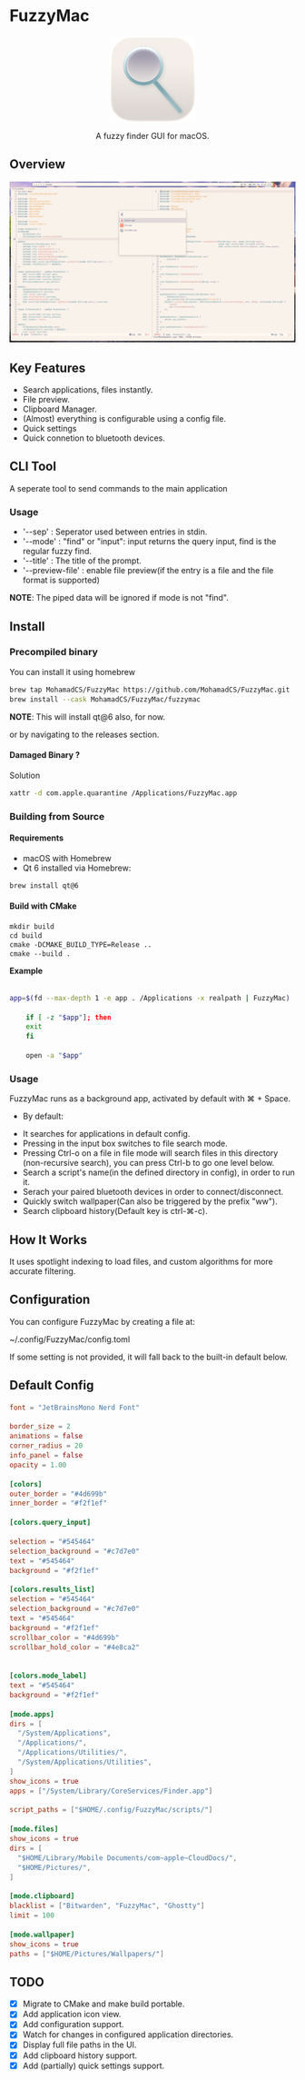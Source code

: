 # FuzzyMac

<p align="center">
<img src="./res/app_icon/icon-256x256.png" alt="FuzzyMac Icon" width="150">
</p>

<p align="center">
A fuzzy finder GUI for macOS.
</p>


## Overview

<p align="center">
<img src="./res/overview.png" alt="FuzzyMac Screenshot">
</p>


## Key Features

- Search applications, files instantly.
- File preview.
- Clipboard Manager.
- (Almost) everything is configurable using a config file.
- Quick settings
- Quick connetion to bluetooth devices.

## CLI Tool

A seperate tool to send commands to the main application

### Usage
- '--sep' : Seperator used between entries in stdin.
- '--mode' : "find" or "input": input returns the query input, find is the regular fuzzy find.
- '--title' : The title of the prompt.
- '--preview-file' : enable file preview(if the entry is a file and the file format is supported)

**NOTE**: The piped data will be ignored if mode is not "find".

## Install 

### Precompiled binary
You can install it using homebrew

```bash
brew tap MohamadCS/FuzzyMac https://github.com/MohamadCS/FuzzyMac.git
brew install --cask MohamadCS/FuzzyMac/fuzzymac
```

**NOTE**: This will install qt@6 also, for now.

or by navigating to the releases section.
#### Damaged Binary ?
Solution
```bash
xattr -d com.apple.quarantine /Applications/FuzzyMac.app

```

### Building from Source

#### Requirements
-	macOS with Homebrew
-	Qt 6 installed via Homebrew:

```bash
brew install qt@6
```

#### Build with CMake

```
mkdir build
cd build
cmake -DCMAKE_BUILD_TYPE=Release ..
cmake --build .
```

**Example**
```bash

app=$(fd --max-depth 1 -e app . /Applications -x realpath | FuzzyMac)

	if [ -z "$app"]; then
	exit
	fi

	open -a "$app"

```

### Usage

FuzzyMac runs as a background app, activated by default with ⌘ + Space.

- By default:
*	It searches for applications in default config.
*	Pressing <Space> in the input box switches to file search mode.
*   Pressing Ctrl-o on a file in file mode will search files in this directory (non-recursive search), you can press Ctrl-b to go one level below.
*   Search a script's name(in the defined directory in config), in order to run it.
*   Serach your paired bluetooth devices in order to connect/disconnect. 
*   Quickly switch wallpaper(Can also be triggered by the prefix "ww").
*   Search clipboard history(Default key is ctrl-⌘-c).


## How It Works
It uses spotlight indexing to load files, and custom algorithms for more
accurate filtering.  

## Configuration
You can configure FuzzyMac by creating a file at:

~/.config/FuzzyMac/config.toml

If some setting is not provided, it will fall back to the built-in default below.

## Default Config

```toml
font = "JetBrainsMono Nerd Font"

border_size = 2
animations = false
corner_radius = 20
info_panel = false
opacity = 1.00

[colors]
outer_border = "#4d699b"
inner_border = "#f2f1ef"

[colors.query_input]

selection = "#545464"
selection_background = "#c7d7e0"
text = "#545464"
background = "#f2f1ef"

[colors.results_list]
selection = "#545464"
selection_background = "#c7d7e0"
text = "#545464"
background = "#f2f1ef"
scrollbar_color = "#4d699b"
scrollbar_hold_color = "#4e8ca2"


[colors.mode_label]
text = "#545464"
background = "#f2f1ef"

[mode.apps]
dirs = [
  "/System/Applications",
  "/Applications/",
  "/Applications/Utilities/",
  "/System/Applications/Utilities",
]
show_icons = true
apps = ["/System/Library/CoreServices/Finder.app"]

script_paths = ["$HOME/.config/FuzzyMac/scripts/"]

[mode.files]
show_icons = true
dirs = [
  "$HOME/Library/Mobile Documents/com~apple~CloudDocs/",
  "$HOME/Pictures/",
]

[mode.clipboard]
blacklist = ["Bitwarden", "FuzzyMac", "Ghostty"]
limit = 100

[mode.wallpaper]
show_icons = true
paths = ["$HOME/Pictures/Wallpapers/"]
```




## TODO
- [x] Migrate to CMake and make build portable.
- [x] Add application icon view.
- [x] Add configuration support.
- [x] Watch for changes in configured application directories.
- [x] Display full file paths in the UI.
- [x] Add clipboard history support.
- [x] Add (partially) quick settings support.
